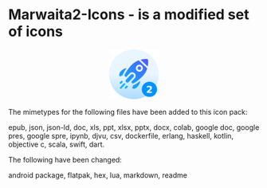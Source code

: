 # Marwaita2-Icons - is a modified set of icons

<p align="center">
    <img height=100 width=100 src="logo.png" alt="Marwaita2 Logo">
</p>

The mimetypes for the following files have been added to this icon pack: 

epub, json, json-ld, doc, xls, ppt, xlsx, pptx, docx, colab, google doc, google pres, google spre, ipynb, djvu, csv, dockerfile, erlang, haskell, kotlin, objective c, scala, swift, dart.

The following have been changed: 

android package, flatpak, hex, lua, markdown, readme
